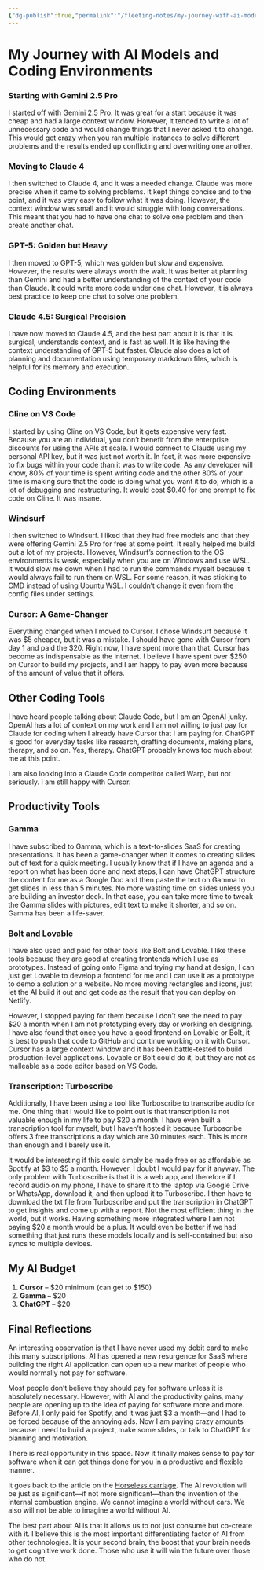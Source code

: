 ```yaml
---
{"dg-publish":true,"permalink":"/fleeting-notes/my-journey-with-ai-models-and-coding-environments/","noteIcon":"2"}
---
```


# My Journey with AI Models and Coding Environments

### Starting with Gemini 2.5 Pro

I started off with Gemini 2.5 Pro. It was great for a start because it was cheap and had a large context window. However, it tended to write a lot of unnecessary code and would change things that I never asked it to change. This would get crazy when you ran multiple instances to solve different problems and the results ended up conflicting and overwriting one another.

### Moving to Claude 4

I then switched to Claude 4, and it was a needed change. Claude was more precise when it came to solving problems. It kept things concise and to the point, and it was very easy to follow what it was doing. However, the context window was small and it would struggle with long conversations. This meant that you had to have one chat to solve one problem and then create another chat.

### GPT-5: Golden but Heavy

I then moved to GPT-5, which was golden but slow and expensive. However, the results were always worth the wait. It was better at planning than Gemini and had a better understanding of the context of your code than Claude. It could write more code under one chat. However, it is always best practice to keep one chat to solve one problem.

### Claude 4.5: Surgical Precision

I have now moved to Claude 4.5, and the best part about it is that it is surgical, understands context, and is fast as well. It is like having the context understanding of GPT-5 but faster. Claude also does a lot of planning and documentation using temporary markdown files, which is helpful for its memory and execution.

## Coding Environments

### Cline on VS Code

I started by using Cline on VS Code, but it gets expensive very fast. Because you are an individual, you don’t benefit from the enterprise discounts for using the APIs at scale. I would connect to Claude using my personal API key, but it was just not worth it. In fact, it was more expensive to fix bugs within your code than it was to write code. As any developer will know, 80% of your time is spent writing code and the other 80% of your time is making sure that the code is doing what you want it to do, which is a lot of debugging and restructuring. It would cost $0.40 for one prompt to fix code on Cline. It was insane.

### Windsurf

I then switched to Windsurf. I liked that they had free models and that they were offering Gemini 2.5 Pro for free at some point. It really helped me build out a lot of my projects. However, Windsurf’s connection to the OS environments is weak, especially when you are on Windows and use WSL. It would slow me down when I had to run the commands myself because it would always fail to run them on WSL. For some reason, it was sticking to CMD instead of using Ubuntu WSL. I couldn’t change it even from the config files under settings.

### Cursor: A Game-Changer

Everything changed when I moved to Cursor. I chose Windsurf because it was $5 cheaper, but it was a mistake. I should have gone with Cursor from day 1 and paid the $20. Right now, I have spent more than that. Cursor has become as indispensable as the internet. I believe I have spent over $250 on Cursor to build my projects, and I am happy to pay even more because of the amount of value that it offers.

## Other Coding Tools

I have heard people talking about Claude Code, but I am an OpenAI junky. OpenAI has a lot of context on my work and I am not willing to just pay for Claude for coding when I already have Cursor that I am paying for. ChatGPT is good for everyday tasks like research, drafting documents, making plans, therapy, and so on. Yes, therapy. ChatGPT probably knows too much about me at this point.

I am also looking into a Claude Code competitor called Warp, but not seriously. I am still happy with Cursor.

## Productivity Tools

### Gamma

I have subscribed to Gamma, which is a text-to-slides SaaS for creating presentations. It has been a game-changer when it comes to creating slides out of text for a quick meeting. I usually know that if I have an agenda and a report on what has been done and next steps, I can have ChatGPT structure the content for me as a Google Doc and then paste the text on Gamma to get slides in less than 5 minutes. No more wasting time on slides unless you are building an investor deck. In that case, you can take more time to tweak the Gamma slides with pictures, edit text to make it shorter, and so on. Gamma has been a life-saver.

### Bolt and Lovable

I have also used and paid for other tools like Bolt and Lovable. I like these tools because they are good at creating frontends which I use as prototypes. Instead of going onto Figma and trying my hand at design, I can just get Lovable to develop a frontend for me and I can use it as a prototype to demo a solution or a website. No more moving rectangles and icons, just let the AI build it out and get code as the result that you can deploy on Netlify.

However, I stopped paying for them because I don’t see the need to pay $20 a month when I am not prototyping every day or working on designing. I have also found that once you have a good frontend on Lovable or Bolt, it is best to push that code to GitHub and continue working on it with Cursor. Cursor has a large context window and it has been battle-tested to build production-level applications. Lovable or Bolt could do it, but they are not as malleable as a code editor based on VS Code.

### Transcription: Turboscribe

Additionally, I have been using a tool like Turboscribe to transcribe audio for me. One thing that I would like to point out is that transcription is not valuable enough in my life to pay $20 a month. I have even built a transcription tool for myself, but I haven’t hosted it because Turboscribe offers 3 free transcriptions a day which are 30 minutes each. This is more than enough and I barely use it.

It would be interesting if this could simply be made free or as affordable as Spotify at $3 to $5 a month. However, I doubt I would pay for it anyway. The only problem with Turboscribe is that it is a web app, and therefore if I record audio on my phone, I have to share it to the laptop via Google Drive or WhatsApp, download it, and then upload it to Turboscribe. I then have to download the txt file from Turboscribe and put the transcription in ChatGPT to get insights and come up with a report. Not the most efficient thing in the world, but it works. Having something more integrated where I am not paying $20 a month would be a plus. It would even be better if we had something that just runs these models locally and is self-contained but also syncs to multiple devices.

## My AI Budget

1. **Cursor** – $20 minimum (can get to $150)
2. **Gamma** – $20
3. **ChatGPT** – $20

## Final Reflections

An interesting observation is that I have never used my debit card to make this many subscriptions. AI has opened a new resurgence for SaaS where building the right AI application can open up a new market of people who would normally not pay for software.

Most people don’t believe they should pay for software unless it is absolutely necessary. However, with AI and the productivity gains, many people are opening up to the idea of paying for software more and more. Before AI, I only paid for Spotify, and it was just $3 a month—and I had to be forced because of the annoying ads. Now I am paying crazy amounts because I need to build a project, make some slides, or talk to ChatGPT for planning and motivation.

There is real opportunity in this space. Now it finally makes sense to pay for software when it can get things done for you in a productive and flexible manner.

It goes back to the article on the [Horseless carriage](https://koomen.dev/essays/horseless-carriages/). The AI revolution will be just as significant—if not more significant—than the invention of the internal combustion engine. We cannot imagine a world without cars. We also will not be able to imagine a world without AI.

The best part about AI is that it allows us to not just consume but co-create with it. I believe this is the most important differentiating factor of AI from other technologies. It is your second brain, the boost that your brain needs to get cognitive work done. Those who use it will win the future over those who do not.